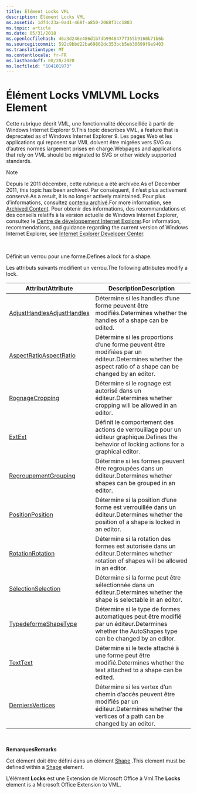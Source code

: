 ```yaml
---
title: Élément Locks VML
description: Élément Locks VML
ms.assetid: 1dfdc23a-0ad1-468f-a850-2068f3cc1803
ms.topic: article
ms.date: 05/31/2018
ms.openlocfilehash: 46a3d246e486d1b7db99484777355b9160b71b6b
ms.sourcegitcommit: 592c9bbd22ba69802dc353bcb5eb30699f9e9403
ms.translationtype: MT
ms.contentlocale: fr-FR
ms.lasthandoff: 08/20/2020
ms.locfileid: "104101973"
---
```

# <a name="vml-locks-element"></a><span data-ttu-id="5f5f2-103">Élément Locks VML</span><span class="sxs-lookup"><span data-stu-id="5f5f2-103">VML Locks Element</span></span>

<span data-ttu-id="5f5f2-104">Cette rubrique décrit VML, une fonctionnalité déconseillée à partir de Windows Internet Explorer 9.</span><span class="sxs-lookup"><span data-stu-id="5f5f2-104">This topic describes VML, a feature that is deprecated as of Windows Internet Explorer 9.</span></span> <span data-ttu-id="5f5f2-105">Les pages Web et les applications qui reposent sur VML doivent être migrées vers SVG ou d’autres normes largement prises en charge.</span><span class="sxs-lookup"><span data-stu-id="5f5f2-105">Webpages and applications that rely on VML should be migrated to SVG or other widely supported standards.</span></span>

> [!Note]  
> <span data-ttu-id="5f5f2-106">Depuis le 2011 décembre, cette rubrique a été archivée.</span><span class="sxs-lookup"><span data-stu-id="5f5f2-106">As of December 2011, this topic has been archived.</span></span> <span data-ttu-id="5f5f2-107">Par conséquent, il n’est plus activement conservé.</span><span class="sxs-lookup"><span data-stu-id="5f5f2-107">As a result, it is no longer actively maintained.</span></span> <span data-ttu-id="5f5f2-108">Pour plus d’informations, consultez [contenu archivé](/previous-versions/windows/internet-explorer/ie-developer/).</span><span class="sxs-lookup"><span data-stu-id="5f5f2-108">For more information, see [Archived Content](/previous-versions/windows/internet-explorer/ie-developer/).</span></span> <span data-ttu-id="5f5f2-109">Pour obtenir des informations, des recommandations et des conseils relatifs à la version actuelle de Windows Internet Explorer, consultez le [Centre de développement Internet Explorer](https://msdn.microsoft.com/ie/).</span><span class="sxs-lookup"><span data-stu-id="5f5f2-109">For information, recommendations, and guidance regarding the current version of Windows Internet Explorer, see [Internet Explorer Developer Center](https://msdn.microsoft.com/ie/).</span></span>

 

<span data-ttu-id="5f5f2-110">Définit un verrou pour une forme.</span><span class="sxs-lookup"><span data-stu-id="5f5f2-110">Defines a lock for a shape.</span></span>

<span data-ttu-id="5f5f2-111">Les attributs suivants modifient un verrou.</span><span class="sxs-lookup"><span data-stu-id="5f5f2-111">The following attributes modify a lock.</span></span>



| <span data-ttu-id="5f5f2-112">Attribut</span><span class="sxs-lookup"><span data-stu-id="5f5f2-112">Attribute</span></span>                                                    | <span data-ttu-id="5f5f2-113">Description</span><span class="sxs-lookup"><span data-stu-id="5f5f2-113">Description</span></span>                                                                 |
|--------------------------------------------------------------|-----------------------------------------------------------------------------|
| [<span data-ttu-id="5f5f2-114">AdjustHandles</span><span class="sxs-lookup"><span data-stu-id="5f5f2-114">AdjustHandles</span></span>](msdn-online-vml-adjusthandles-attribute.md) | <span data-ttu-id="5f5f2-115">Détermine si les handles d’une forme peuvent être modifiés.</span><span class="sxs-lookup"><span data-stu-id="5f5f2-115">Determines whether the handles of a shape can be edited.</span></span>                    |
| [<span data-ttu-id="5f5f2-116">AspectRatio</span><span class="sxs-lookup"><span data-stu-id="5f5f2-116">AspectRatio</span></span>](msdn-online-vml-aspectratio-attribute.md)     | <span data-ttu-id="5f5f2-117">Détermine si les proportions d’une forme peuvent être modifiées par un éditeur.</span><span class="sxs-lookup"><span data-stu-id="5f5f2-117">Determines whether the aspect ratio of a shape can be changed by an editor.</span></span> |
| [<span data-ttu-id="5f5f2-118">Rognage</span><span class="sxs-lookup"><span data-stu-id="5f5f2-118">Cropping</span></span>](msdn-online-vml-cropping-attribute.md)           | <span data-ttu-id="5f5f2-119">Détermine si le rognage est autorisé dans un éditeur.</span><span class="sxs-lookup"><span data-stu-id="5f5f2-119">Determines whether cropping will be allowed in an editor.</span></span>                   |
| [<span data-ttu-id="5f5f2-120">Ext</span><span class="sxs-lookup"><span data-stu-id="5f5f2-120">Ext</span></span>](ext-attribute--lock--vml.md)                          | <span data-ttu-id="5f5f2-121">Définit le comportement des actions de verrouillage pour un éditeur graphique.</span><span class="sxs-lookup"><span data-stu-id="5f5f2-121">Defines the behavior of locking actions for a graphical editor.</span></span>             |
| [<span data-ttu-id="5f5f2-122">Regroupement</span><span class="sxs-lookup"><span data-stu-id="5f5f2-122">Grouping</span></span>](msdn-online-vml-grouping-attribute.md)           | <span data-ttu-id="5f5f2-123">Détermine si les formes peuvent être regroupées dans un éditeur.</span><span class="sxs-lookup"><span data-stu-id="5f5f2-123">Determines whether shapes can be grouped in an editor.</span></span>                      |
| [<span data-ttu-id="5f5f2-124">Position</span><span class="sxs-lookup"><span data-stu-id="5f5f2-124">Position</span></span>](position-attribute--lock--vml.md)                | <span data-ttu-id="5f5f2-125">Détermine si la position d’une forme est verrouillée dans un éditeur.</span><span class="sxs-lookup"><span data-stu-id="5f5f2-125">Determines whether the position of a shape is locked in an editor.</span></span>          |
| [<span data-ttu-id="5f5f2-126">Rotation</span><span class="sxs-lookup"><span data-stu-id="5f5f2-126">Rotation</span></span>](rotation-attribute--lock--vml.md)                | <span data-ttu-id="5f5f2-127">Détermine si la rotation des formes est autorisée dans un éditeur.</span><span class="sxs-lookup"><span data-stu-id="5f5f2-127">Determines whether rotation of shapes will be allowed in an editor.</span></span>         |
| [<span data-ttu-id="5f5f2-128">Sélection</span><span class="sxs-lookup"><span data-stu-id="5f5f2-128">Selection</span></span>](msdn-online-vml-selection-attribute.md)         | <span data-ttu-id="5f5f2-129">Détermine si la forme peut être sélectionnée dans un éditeur.</span><span class="sxs-lookup"><span data-stu-id="5f5f2-129">Determines whether the shape is selectable in an editor.</span></span>                    |
| [<span data-ttu-id="5f5f2-130">Typedeforme</span><span class="sxs-lookup"><span data-stu-id="5f5f2-130">ShapeType</span></span>](msdn-online-vml-shapetype-attribute.md)         | <span data-ttu-id="5f5f2-131">Détermine si le type de formes automatiques peut être modifié par un éditeur.</span><span class="sxs-lookup"><span data-stu-id="5f5f2-131">Determines whether the AutoShapes type can be changed by an editor.</span></span>         |
| [<span data-ttu-id="5f5f2-132">Text</span><span class="sxs-lookup"><span data-stu-id="5f5f2-132">Text</span></span>](msdn-online-vml-text-attribute.md)                   | <span data-ttu-id="5f5f2-133">Détermine si le texte attaché à une forme peut être modifié.</span><span class="sxs-lookup"><span data-stu-id="5f5f2-133">Determines whether the text attached to a shape can be edited.</span></span>              |
| [<span data-ttu-id="5f5f2-134">Derniers</span><span class="sxs-lookup"><span data-stu-id="5f5f2-134">Vertices</span></span>](msdn-online-vml-vertices-attribute.md)           | <span data-ttu-id="5f5f2-135">Détermine si les vertex d’un chemin d’accès peuvent être modifiés par un éditeur.</span><span class="sxs-lookup"><span data-stu-id="5f5f2-135">Determines whether the vertices of a path can be changed by an editor.</span></span>      |



 

<span data-ttu-id="5f5f2-136">**Remarques**</span><span class="sxs-lookup"><span data-stu-id="5f5f2-136">**Remarks**</span></span>

<span data-ttu-id="5f5f2-137">Cet élément doit être défini dans un élément [Shape](shape-element--vml.md) .</span><span class="sxs-lookup"><span data-stu-id="5f5f2-137">This element must be defined within a [Shape](shape-element--vml.md) element.</span></span>

<span data-ttu-id="5f5f2-138">L’élément **Locks** est une Extension de Microsoft Office à Vml.</span><span class="sxs-lookup"><span data-stu-id="5f5f2-138">The **Locks** element is a Microsoft Office Extension to VML.</span></span>

 

 